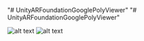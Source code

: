 "# UnityARFoundationGooglePolyViewer"
"# UnityARFoundationGooglePolyViewer"

![alt text](https://media.giphy.com/media/WPp48lhrEO7i43W03H/giphy.gif)
![alt text](https://media.giphy.com/media/WTRlk3lUBWeLLZYOBe/giphy.gif)
